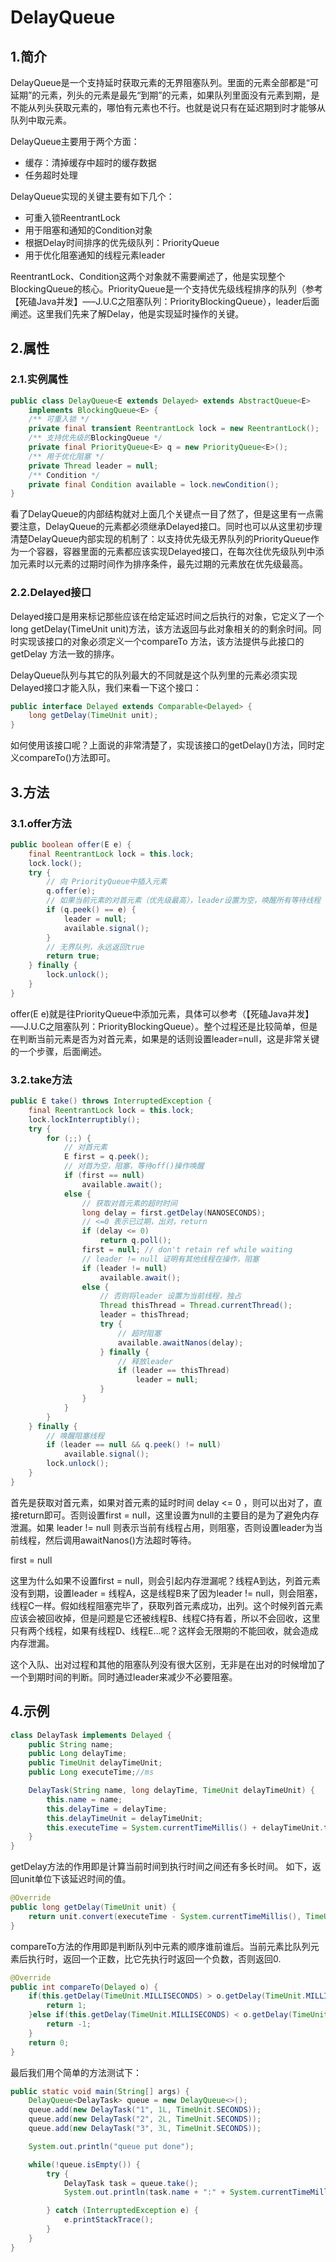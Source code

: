 # DelayQueue

## 1.简介

DelayQueue是一个支持延时获取元素的无界阻塞队列。里面的元素全部都是“可延期”的元素，列头的元素是最先“到期”的元素，如果队列里面没有元素到期，是不能从列头获取元素的，哪怕有元素也不行。也就是说只有在延迟期到时才能够从队列中取元素。

DelayQueue主要用于两个方面：

* 缓存：清掉缓存中超时的缓存数据
* 任务超时处理

DelayQueue实现的关键主要有如下几个：

* 可重入锁ReentrantLock
* 用于阻塞和通知的Condition对象
* 根据Delay时间排序的优先级队列：PriorityQueue
* 用于优化阻塞通知的线程元素leader

ReentrantLock、Condition这两个对象就不需要阐述了，他是实现整个BlockingQueue的核心。PriorityQueue是一个支持优先级线程排序的队列（参考【死磕Java并发】—–J.U.C之阻塞队列：PriorityBlockingQueue），leader后面阐述。这里我们先来了解Delay，他是实现延时操作的关键。

## 2.属性

### 2.1.实例属性

```java
public class DelayQueue<E extends Delayed> extends AbstractQueue<E>
    implements BlockingQueue<E> {
    /** 可重入锁 */
    private final transient ReentrantLock lock = new ReentrantLock();
    /** 支持优先级的BlockingQueue */
    private final PriorityQueue<E> q = new PriorityQueue<E>();
    /** 用于优化阻塞 */
    private Thread leader = null;
    /** Condition */
    private final Condition available = lock.newCondition();
}
```

看了DelayQueue的内部结构就对上面几个关键点一目了然了，但是这里有一点需要注意，DelayQueue的元素都必须继承Delayed接口。同时也可以从这里初步理清楚DelayQueue内部实现的机制了：以支持优先级无界队列的PriorityQueue作为一个容器，容器里面的元素都应该实现Delayed接口，在每次往优先级队列中添加元素时以元素的过期时间作为排序条件，最先过期的元素放在优先级最高。

### 2.2.Delayed接口

Delayed接口是用来标记那些应该在给定延迟时间之后执行的对象，它定义了一个long getDelay(TimeUnit unit)方法，该方法返回与此对象相关的的剩余时间。同时实现该接口的对象必须定义一个compareTo 方法，该方法提供与此接口的 getDelay 方法一致的排序。

DelayQueue队列与其它的队列最大的不同就是这个队列里的元素必须实现Delayed接口才能入队，我们来看一下这个接口：


```java
public interface Delayed extends Comparable<Delayed> {
    long getDelay(TimeUnit unit);
}
```

如何使用该接口呢？上面说的非常清楚了，实现该接口的getDelay()方法，同时定义compareTo()方法即可。


## 3.方法

### 3.1.offer方法

```java
public boolean offer(E e) {
    final ReentrantLock lock = this.lock;
    lock.lock();
    try {
        // 向 PriorityQueue中插入元素
        q.offer(e);
        // 如果当前元素的对首元素（优先级最高），leader设置为空，唤醒所有等待线程
        if (q.peek() == e) {
            leader = null;
            available.signal();
        }
        // 无界队列，永远返回true
        return true;
    } finally {
        lock.unlock();
    }
}
```

offer(E e)就是往PriorityQueue中添加元素，具体可以参考（【死磕Java并发】—–J.U.C之阻塞队列：PriorityBlockingQueue）。整个过程还是比较简单，但是在判断当前元素是否为对首元素，如果是的话则设置leader=null，这是非常关键的一个步骤，后面阐述。

### 3.2.take方法

```java
public E take() throws InterruptedException {
    final ReentrantLock lock = this.lock;
    lock.lockInterruptibly();
    try {
        for (;;) {
            // 对首元素
            E first = q.peek();
            // 对首为空，阻塞，等待off()操作唤醒
            if (first == null)
                available.await();
            else {
                // 获取对首元素的超时时间
                long delay = first.getDelay(NANOSECONDS);
                // <=0 表示已过期，出对，return
                if (delay <= 0)
                    return q.poll();
                first = null; // don't retain ref while waiting
                // leader != null 证明有其他线程在操作，阻塞
                if (leader != null)
                    available.await();
                else {
                    // 否则将leader 设置为当前线程，独占
                    Thread thisThread = Thread.currentThread();
                    leader = thisThread;
                    try {
                        // 超时阻塞
                        available.awaitNanos(delay);
                    } finally {
                        // 释放leader
                        if (leader == thisThread)
                            leader = null;
                    }
                }
            }
        }
    } finally {
        // 唤醒阻塞线程
        if (leader == null && q.peek() != null)
            available.signal();
        lock.unlock();
    }
}
```

首先是获取对首元素，如果对首元素的延时时间 delay <= 0 ，则可以出对了，直接return即可。否则设置first = null，这里设置为null的主要目的是为了避免内存泄漏。如果 leader != null 则表示当前有线程占用，则阻塞，否则设置leader为当前线程，然后调用awaitNanos()方法超时等待。

first = null

这里为什么如果不设置first = null，则会引起内存泄漏呢？线程A到达，列首元素没有到期，设置leader = 线程A，这是线程B来了因为leader != null，则会阻塞，线程C一样。假如线程阻塞完毕了，获取列首元素成功，出列。这个时候列首元素应该会被回收掉，但是问题是它还被线程B、线程C持有着，所以不会回收，这里只有两个线程，如果有线程D、线程E…呢？这样会无限期的不能回收，就会造成内存泄漏。

这个入队、出对过程和其他的阻塞队列没有很大区别，无非是在出对的时候增加了一个到期时间的判断。同时通过leader来减少不必要阻塞。


## 4.示例

```java
class DelayTask implements Delayed {
    public String name;
    public Long delayTime;
    public TimeUnit delayTimeUnit;
    public Long executeTime;//ms

    DelayTask(String name, long delayTime, TimeUnit delayTimeUnit) {
        this.name = name;
        this.delayTime = delayTime;
        this.delayTimeUnit = delayTimeUnit;
        this.executeTime = System.currentTimeMillis() + delayTimeUnit.toMillis(delayTime);
    }
}

```

getDelay方法的作用即是计算当前时间到执行时间之间还有多长时间。 如下，返回unit单位下该延迟时间的值。

```java
@Override
public long getDelay(TimeUnit unit) {
    return unit.convert(executeTime - System.currentTimeMillis(), TimeUnit.MILLISECONDS);
}
```

compareTo方法的作用即是判断队列中元素的顺序谁前谁后。当前元素比队列元素后执行时，返回一个正数，比它先执行时返回一个负数，否则返回0.

```java
@Override
public int compareTo(Delayed o) {
    if(this.getDelay(TimeUnit.MILLISECONDS) > o.getDelay(TimeUnit.MILLISECONDS)) {
        return 1;
    }else if(this.getDelay(TimeUnit.MILLISECONDS) < o.getDelay(TimeUnit.MILLISECONDS)) {
        return -1;
    }
    return 0;
}
```

最后我们用个简单的方法测试下：

```java
public static void main(String[] args) {
    DelayQueue<DelayTask> queue = new DelayQueue<>();
    queue.add(new DelayTask("1", 1L, TimeUnit.SECONDS));
    queue.add(new DelayTask("2", 2L, TimeUnit.SECONDS));
    queue.add(new DelayTask("3", 3L, TimeUnit.SECONDS));

    System.out.println("queue put done");

    while(!queue.isEmpty()) {
        try {
            DelayTask task = queue.take();
            System.out.println(task.name + ":" + System.currentTimeMillis());

        } catch (InterruptedException e) {
            e.printStackTrace();
        }
    }
}
```